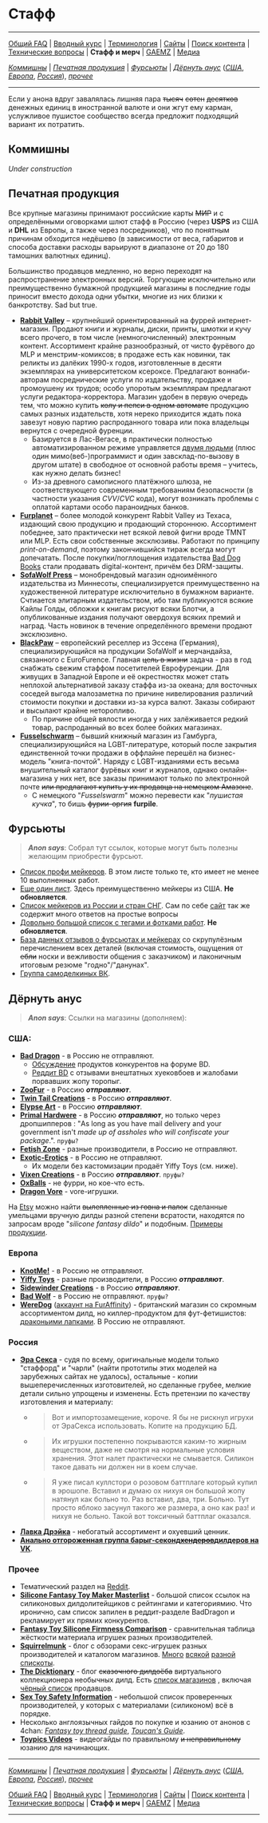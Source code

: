 # Стафф

---

[Общий FAQ](faq.md) | [Вводный курс](intro.md) | [Терминология](gloss.md) | [Сайты](sites.md) | [Поиск контента](content.md) | [Технические вопросы](tech.md) | **Стафф и мерч** | [GAEMZ](gaemz.md) | [Медиа](media.md) 

*[Коммишны](#коммишны)* | *[Печатная продукция](#печатная-продукция)* | *[Фурсьюты](#фурсьюты)* | *[Дёрнуть анус](#дёрнуть-анус)* (*[США](#сша)*, *[Европа](#европа)*, *[Россия](#россия)*), *[прочее](#прочее)*

---

Если у анона вдруг завалялась лишняя пара ~~тысяч~~ ~~сотен~~ ~~десятков~~ денежных единиц в иностранной валюте и они жгут ему карман, услужливое пушистое сообщество всегда предложит подходящий вариант их потратить. 

## Коммишны

*Under construction*

## Печатная продукция
Все крупные магазины принимают российские карты ~~МИР~~ и с определёнными оговорками шлют стафф в Россию (через **USPS** из США и **DHL** из Европы, а также через посредников), что по понятным причинам обходится недёшево (в зависимости от веса, габаритов и способа  доставки расходы варьируют в диапазоне от 20 до 180 тамошних валютных единиц).

Большинство продавцов медленно, но верно переходят на распространение электронных версий. Торгующие исключительно или преимущественно бумажной продукцией магазины в последние годы приносит вместо дохода одни убытки, многие из них близки к банкротству. Sad but true.

* **[Rabbit Valley](https://www.rabbitvalley.com/)** – крупнейший ориентированный на фуррей интернет-магазин. Продают книги и журналы, диски, принты, шмотки и кучу всего прочего, в том числе (немногочисленный) электронным контент. Ассортимент крайне разнообразный, от чисто фурёвого до MLP и менстрим-комиксов; в продаже есть как новинки, так реликты из далёких 1990-х годов, изготовленные в десяти экземплярах на университетском ксероксе. Предлагают воннаби-авторам посреднические услуги по издательству, продаже и промоушену их трудов; особо упоротым экземплярам предлагают услуги редактора-корректора. Магазин удобен в первую очередь тем, что можно купить ~~колу и пепси в одном автомате~~ продукцию самых разных издательств, хотя нереко приходится ждать пока завезут новую партию распроданного товара или пока владельцы вернутся с очередной фуренции.
  * Базируется в Лас-Вегасе, в практически полностью автоматизированном режиме управляется [двумя людьми](http://www.unclekage.com/feral2005/f0526.html) (плюс один мимо(веб-)программист и один завсклад-по-вызову в другом штате) в свободное от основной работы время – учитесь, как нужно делать бизнес!
  * Из-за древного самописного платёжного шлюза, не соответствующего современным требованиям безопасности (в частности указания *CVV*/*CVC* кода), могут возникать проблемы с оплатой картами особо параноидных банков.
* **[Furplanet](https://furplanet.com/shop)** – более молодой конкурент Rabbit Valley из Техаса, издающий свою продукцию и продающий стороннюю. Ассортимент победнее, зато практически нет всякой левой фигни вроде TMNT или MLP. Есть свои собственные эксклюзивы. Работают по принципу _print-on-demand_, поэтому закончившийся тираж всегда могут допечатать. После покупки/погллощения издательства [Bad Dog Books](https://baddogbooks.com/) стали продавать digital-контент, причём без DRM-защиты.
* **[SofaWolf Press](https://www.sofawolf.com/shop)** – монобрендовый магазин одноимённого издательства из Миннесоты, специализируется преимущественно на художественной литературе исключительно в бумажном варианте. Счтиается элитарным издательством, ибо там публикуются всякие Кайлы Голды, обложки к книгам рисуют всяки Блотчи, а опубликованные издания получают овердохуя всяких премий и наград. Часть новинок в течение определённого времени продают эксклюзивно.
* **[BlackPaw](https://www.blackpaw.de/shop/index.php?language=en)** – европейский реселлер из Эссена (Германия), специализирующийся на продукции SofaWolf и мерчандайза, связанного с EuroFurence. Главная ~~цель в жизни~~ задача - раз в год снабжать свежим стаффом посетителей Еврофуренции. Для живущих в Западной Европе и её окрестностях может стать неплохой альтернативой заказу стаффа из-за океана; для восточных соседей выгода малозаметна по причине нивелирования различий стоимости покупки и доставки из-за курса валют. Заказы собирают и высылают крайне неторопливо.
  * По причине общей вялости иногда у них залёживается редкий товар, распроданный во всех более бойких магазинах.
* **[Fusselschwarm](https://twitter.com/fusselschwarm)** – бывший книжный магазин из Гамбурга, специализирующийся на LGBT-литературе, который после закрытия единственной точки продажи в оффлайне перешёл на бизнес-модель "книга-почтой". Наряду с LGBT-изданиями есть весьма внушительный каталог фурёвых книг и журналов, однако онлайн-магазина у них нет, все заказы принимают только по электронной почте ~~или предлагают купить у их продавца на немецком Амазоне~~. 
  * С немецкого "*Fusselswarm*" можно перевести как "*пушистая кучка*", то бишь ~~фурии-оргия~~ **furpile**.

## Фурсьюты

> ___Anon says___:
> Собрал тут ссылок, которые могут быть полезны желающим приобрести фурсьют.

* [Список профи мейкеров](https://docs.google.com/spreadsheets/d/1Up_uD5CWzD8FhZG6c-F7xUglB0DMmr7yCEcz9-lQ59U/edit#gid=0). В этом листе только те, кто имеет не менее 10 выполненных работ.
* [Еще один лист](https://forums.furaffinity.net/threads/list-of-fursuit-makers.1373068/). Здесь преимущественно мейкеры из США. **Не обновляется**.
* [Список мейкеров из России и стран СНГ](http://fursuit.ru/i-want-fursuit/fursuit-makers-list). Сам по себе [сайт](http://fursuit.ru) так же содержит много ответов на простые вопросы
* [Довольно большой список с тегами и фотками работ](https://makersdatabase.tumblr.com/). **Не обновляется**.
* [База данных отзывов о фурсьютах и мейкерах](http://fursuitreview.com/) со скрупулёзным перечислением всех деталей (включая стоимость, ощущения от ~~ебли~~ носки и вежливости общения с заказчиком) и лаконичным итоговым резюме "годно"/"данунах".
* [Группа самоделкиных ВК](https://vk.com/moonclanfur).


## Дёрнуть анус
> ___Anon says___:
> Ссылки на магазины (дополняем):

### США:
* **[Bad Dragon](https://bad-dragon.com)** - в Россию не отправляют.
  * [Обсуждение](https://forums.bad-dragon.com/viewtopic.php?f=126&t=32438) продуктов конкурентов на форуме BD.
  * [Реддит BD](https://www.reddit.com/r/BadDragon) с отзывами внештатных хуековбоев и жалобами порвавших жопу торопыг.
* **[ZooFur](http://www.zoofur.com)** - в Россию ***отправляют***.
* **[Twin Tail Creations](https://www.twintailcreations.com)** - в Россию ***отправляют***.
* **[Elypse Art](http://www.elypseart.com)** - в Россию ***отправляют***.
* **[Primal Hardwere](https://www.primalhardwere.com)** - в Россию ***отправляют***, но только через дропшипперов : "As long as you have mail delivery and your government isn't *made up of assholes who will confiscate your package*.". `пруфы?`
* **[Fetish Zone](https://www.fetishzone.net/store)** - разные производители, в Россию не отправляют.
* **[Exotic-Erotics](https://www.exotic-erotics.com/store)** - в Россию не отправляют.
   * Их модели без кастомизации продаёт Yiffy Toys (см. ниже).
* **[Vixen Creations](https://vixen-creations.myshopify.com)** - в Россию ***отправляют***. `пруфы?`
* **[OxBalls](http://shop.oxballs.com)** - не фурри, но кое-что есть.
* **[Dragon Vore](http://dragomaw.webs.com)** - vore-игрушки.

На [Etsy](https://www.etsy.com) можно найти ~~вылепленные из говна и палок~~ сделанные умельцами вручную дилды разной степени всратости, находятся по запросам вроде "_silicone fantasy dildo_" и подобным. [Примеры](https://www.etsy.com/shop/AKrowsNest) [продукции](https://www.etsy.com/shop/SimplyElegantGlass).

### Европа
* **[KnotMe!](https://knotme.eu)** - в Россию не отправляют.
* **[Yiffy Toys](https://yiffy.toys/shop2/?___store=en)** - разные производители, в Россию ***отправляют***.
* **[Sidewinder Creations](https://www.sw-creations.de/en/index.html)** - в Россию ***отправляют***.
* **[Bad Wolf](https://www.bad-wolf.com.pl)** - в Россию не отправляют. `пруфы?`
* **[WereDog](http://www.weredog.co.uk)** ([аккаунт на FurAffinity](https://www.furaffinity.net/user/weredoguk)) - британский магазин со скромным ассортиментом дилд, но киллер-продуктом для фут-фетишистов: [драконьими лапками](https://weredog.co.uk/product/masons-hindpaws/). В Россию не отправляют.

### Россия
* **[Эра Секса](http://erasexa.com)** - судя по всему, оригинальные модели только "стаффорд" и "чарли" (найти прототипы этих моделей на зарубежных сайтах не удалось), остальные - копии вышеперечисленных изготовителей, но сделанные грубее, мелкие детали сильно упрощены и изменены. Есть претензии по качеству изготовления и материалу:
  * > Вот и импортозамещение, короче. Я бы не рискнул игрухи от ЭраСекса использовать. Копите на продукцию БД.
  * > Их игрушки постепенно покрываются каким-то жирным веществом, даже не смотря на нормальные условия хранения. Этот налет практически не смывается. Силикон такое давать ни должен ни в коем случае.
  * > Я уже писал куллстори о розовом баттплаге который купил в эрошопе. Вставил и думаю ох нихуя он большой жопу натянул как больно то. Раз вставил, два, три. Больно. Тут просто яблоко засунул такого же размера, а оно как раз! и нихуя не больно. Такой вот токсичный баттплаг оказался.
* **[Лавка Дрэйка](https://drakeshop.net/ru)** - небогатый ассортимент и охуевший ценник.
* **[Анально отгороженная группа барыг-секонд~~хендеров~~дилдеров на VK](https://vk.com/baddragon_group)**.

### Прочее
* Тематический раздел на [Reddit](https://www.reddit.com/r/fantasysextoys/).
* **[Silicone Fantasy Toy Maker Masterlist](https://www.reddit.com/r/BadDragon/comments/ec2new/new_silicone_fantasy_toy_maker_masterlist/)** - большой список ссылок на силиконовых дилдолитейщиков с рейтингами и категориямию. Что иронично, сам список запилен в реддит-разделе BadDragon и рекламирует их прямих конкурентов.
* **[Fantasy Toy Silicone Firmness Comparison](https://docs.google.com/spreadsheets/d/1Ds_HN5UDMKCdWkJrm6qYC5MCIhBlLpp61ISwxM-kc6c)** - сравнительная таблица жёсткости материала игрушек разных производителей.
* **[Squirrelmunk](https://squirrelmunk.com)** - блог с обзорами секс-игрушек разных производителей и каталогом магазинов. [Много](https://squirrelmunk.com/2017/10/09/list-of-fantasy-toy-makers) [всякой](https://squirrelmunk.com/2017/10/12/list-of-indie-glass-toy-makers) [разной](https://squirrelmunk.com/2017/10/12/list-of-wood-toy-makers) [спискоты](https://squirrelmunk.com/2017/10/12/list-of-ceramic-toy-makers).
* **[The Dicktionary](https://fantasytoymasterlist.tumblr.com)** - блог ~~сказочного дилдоёба~~ виртуального коллекционера необычных дилд. Есть [список магазинов](https://fantasytoymasterlist.tumblr.com/masterlist) , включая [чёрный список](https://fantasytoymasterlist.tumblr.com/blacklist) продавцов.
* **[Sex Toy Safety Information](https://dangerouslilly.com/toxictoys)** - небольшой список проверенных производителей, у которых с материалами (силиконом) всё в порядке.
* Несколько англоязычных гайдов по покупке и юзанию от анонов с 4chan: _[Fantasy toy thread guide](https://pastebin.com/fcZzua9K)_, _[Toucan's Guide](https://pastebin.com/hwhGL66a)_.
* **[Toypics Videos](https://videos.toypics.net)** - видеогайды по правильному ~~и неправильному~~ юзанию для начинающих.

---

*[Коммишны](#коммишны)* | *[Печатная продукция](#печатная-продукция)* | *[Фурсьюты](#фурсьюты)* | *[Дёрнуть анус](#дёрнуть-анус)* (*[США](#сша)*, *[Европа](#европа)*, *[Россия](#россия)*), *[прочее](#прочее)*

[Общий FAQ](faq.md) | [Вводный курс](intro.md) | [Терминология](gloss.md) | [Сайты](sites.md) | [Поиск контента](content.md) | [Технические вопросы](tech.md) | **Стафф и мерч** | [GAEMZ](gaemz.md) | [Медиа](media.md) 

---

